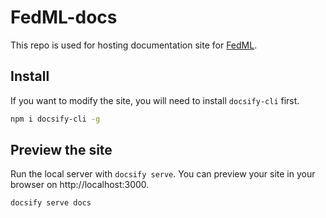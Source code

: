 # FedML-docs

This repo is used for hosting documentation site for [FedML](https://github.com/FedML-AI/FedML).

## Install

If you want to modify the site, you will need to install `docsify-cli` first.

``` bash
npm i docsify-cli -g
```

## Preview the site

Run the local server with `docsify serve`. You can preview your site in your browser on http://localhost:3000.

``` bash
docsify serve docs
```

